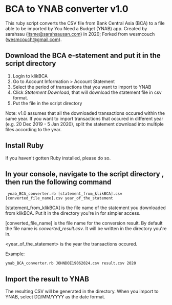 # BCA to YNAB converter v1.0
This ruby script converts the CSV file from Bank Central Asia (BCA) to a file able to be imported by You Need a Budget (YNAB) app.
Created by sarahsau (itsme@sarahsausan.com) in 2020; Forked from wesmcouch (wesmcouch@gmail.com).

## Download the BCA e-statement and put it in the script directory
1. Login to klikBCA
2. Go to Account Information > Account Statement
3. Select the period of transactions that you want to import to YNAB   
4. Click *Statement Download*, that will download the statement file in csv format.
5. Put the file in the script directory

Note: v1.0 assumes that all the downloaded transactions occured within the same year.
If you want to import transactions that occured in different year (e.g. 20 Dec 2019 - 5 Jan 2020), split the statement download into multiple files according to the year.

## Install Ruby
If you haven't gotten Ruby installed, please do so.

## In your console, navigate to the script directory , then run the following command
```
 ynab_BCA_converter.rb [statement_from_klikBCA].csv [converted_file_name].csv year_of_the_statement
```
[statement_from_klikBCA] is the file name of the statement you downloaded from klikBCA.
Put it in the directory you're in for simpler access.

[converted_file_name] is the file name for the conversion result.
By default the file name is *converted_result.csv*. It will be written in the directory you're in.

<year_of_the_statement> is the year the transactions occured.

Example:

```
ynab_BCA_converter.rb JOHNDOE19062024.csv result.csv 2020
```

## Import the result to YNAB
The resulting CSV will be generated in the directory. When you import to YNAB, select DD/MM/YYYY as the date format.
